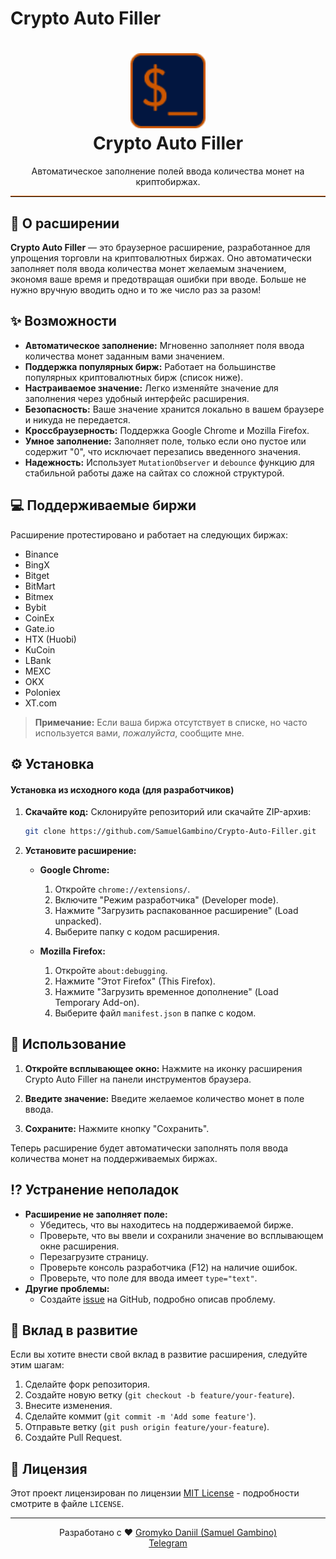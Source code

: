 # Crypto Auto Filler

<h1 align="center">
  <img src="/icon.png" alt="Crypto Auto Filler Logo" width="120">
  <br>
  Crypto Auto Filler
</h1>

<p align="center">
  Автоматическое заполнение полей ввода количества монет на криптобиржах.
</p>

<hr style="border-color:#CD5700; border-top: 1px solid #CD5700;">


## 🚀 О расширении

**Crypto Auto Filler** — это браузерное расширение, разработанное для упрощения торговли на криптовалютных биржах. Оно автоматически заполняет поля ввода количества монет желаемым значением, экономя ваше время и предотвращая ошибки при вводе.  Больше не нужно вручную вводить одно и то же число раз за разом!


## ✨ Возможности

*   **Автоматическое заполнение:** Мгновенно заполняет поля ввода количества монет заданным вами значением.
*   **Поддержка популярных бирж:** Работает на большинстве популярных криптовалютных бирж (список ниже).
*   **Настраиваемое значение:** Легко изменяйте значение для заполнения через удобный интерфейс расширения.
*   **Безопасность:**  Ваше значение хранится локально в вашем браузере и никуда не передается.
*   **Кроссбраузерность:** Поддержка Google Chrome и Mozilla Firefox.
*  **Умное заполнение:** Заполняет поле, только если оно пустое или содержит "0", что исключает перезапись введенного значения.
*   **Надежность:** Использует `MutationObserver` и `debounce` функцию для стабильной работы даже на сайтах со сложной структурой.


## 💻 Поддерживаемые биржи

Расширение протестировано и работает на следующих биржах:

*   Binance
*   BingX
*   Bitget
*   BitMart
*   Bitmex
*   Bybit
*   CoinEx
*   Gate.io
*   HTX (Huobi)
*   KuCoin
*   LBank
*   MEXC
*   OKX
*   Poloniex
*   XT.com

> **Примечание:**  Если ваша биржа отсутствует в списке, но часто используется вами, *пожалуйста*, сообщите мне.


## ⚙️ Установка

#### Установка из исходного кода (для разработчиков)

1.  **Скачайте код:**  Склонируйте репозиторий или скачайте ZIP-архив:

    ```bash
    git clone https://github.com/SamuelGambino/Crypto-Auto-Filler.git
    ```

2.  **Установите расширение:**

    *   **Google Chrome:**
        1.  Откройте `chrome://extensions/`.
        2.  Включите "Режим разработчика" (Developer mode).
        3.  Нажмите "Загрузить распакованное расширение" (Load unpacked).
        4.  Выберите папку с кодом расширения.

    *   **Mozilla Firefox:**
        1.  Откройте `about:debugging`.
        2.  Нажмите "Этот Firefox" (This Firefox).
        3.  Нажмите "Загрузить временное дополнение" (Load Temporary Add-on).
        4.  Выберите файл `manifest.json` в папке с кодом.

## 📖 Использование

1.  **Откройте всплывающее окно:** Нажмите на иконку расширения Crypto Auto Filler на панели инструментов браузера.

2.  **Введите значение:** Введите желаемое количество монет в поле ввода.

3.  **Сохраните:** Нажмите кнопку "Сохранить".

Теперь расширение будет автоматически заполнять поля ввода количества монет на поддерживаемых биржах.


## ⁉️ Устранение неполадок

*   **Расширение не заполняет поле:**
    *   Убедитесь, что вы находитесь на поддерживаемой бирже.
    *   Проверьте, что вы ввели и сохранили значение во всплывающем окне расширения.
    *   Перезагрузите страницу.
    *   Проверьте консоль разработчика (F12) на наличие ошибок.
    *  Проверьте, что поле для ввода имеет `type="text"`.
*   **Другие проблемы:**
    *   Создайте [issue](https://github.com/SamuelGambino/Crypto-Auto-Filler/issues) на GitHub, подробно описав проблему.


## 🤝 Вклад в развитие

Если вы хотите внести свой вклад в развитие расширения, следуйте этим шагам:

1.  Сделайте форк репозитория.
2.  Создайте новую ветку (`git checkout -b feature/your-feature`).
3.  Внесите изменения.
4.  Сделайте коммит (`git commit -m 'Add some feature'`).
5.  Отправьте ветку (`git push origin feature/your-feature`).
6.  Создайте Pull Request.


## 📄 Лицензия

Этот проект лицензирован по лицензии [MIT License](LICENSE) - подробности смотрите в файле `LICENSE`.

---

<p align="center">
  Разработано с ❤️ <a href="https://github.com/SamuelGambino">Gromyko Daniil (Samuel Gambino)</a>
  <br>
  <a href="https://t.me/Samuel_Gambino">Telegram</a>
</p>
